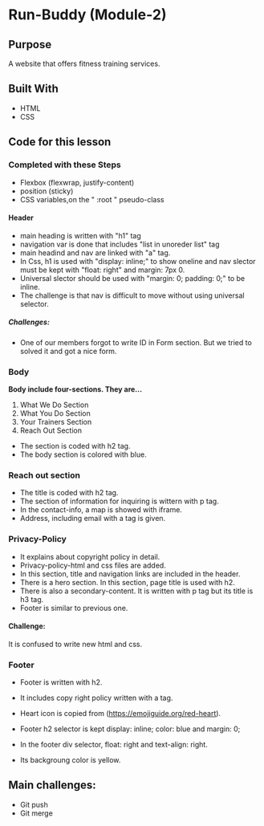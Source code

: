 # Run-Buddy (Module-2)

## Purpose
A website that offers fitness training services.

## Built With
* HTML
* CSS

## Code for this lesson
### Completed with these Steps
* Flexbox (flexwrap, justify-content)
* position (sticky)
* CSS variables,on the " :root " pseudo-class

#### Header
* main heading is written with "h1" tag
* navigation var is done that includes "list in unoreder list" tag
* main headind and nav are linked with "a" tag.
* In Css, h1 is used with "display: inline;" to show oneline and nav slector must be kept   with "float: right" and margin: 7px 0.
* Universal slector should be used with "margin: 0; padding: 0;" to be inline.
* The challenge is that nav is difficult to move without using universal selector.

##### Challenges:
* One of our members forgot to write ID in Form section. But we tried to solved it and got a nice form.


### Body
**Body include four-sections. They are...**
1. What We Do Section
2. What You Do Section
3. Your Trainers Section
4. Reach Out Section
* The section is coded with h2 tag.
* The body section is colored with blue.

### Reach out section
* The title is coded with h2 tag.
* The section of information for inquiring is wittern with p tag. 
* In the contact-info, a map is showed with iframe.
* Address, including email with a tag is given.

### Privacy-Policy
* It explains about copyright policy in detail.
* Privacy-policy-html and css files are added.
* In this section, title and navigation links are included in the header.
* There is a hero section. In this section, page title is used with h2.
* There is also a secondary-content. It is written with p tag but its title is h3 tag.
* Footer is similar to previous one.
  
#### Challenge:
It is confused to write new html and css.

### Footer
* Footer is written with h2.
* It includes copy right policy written with a tag.
* Heart icon is copied from (https://emojiguide.org/red-heart).

* Footer h2 selector is kept display: inline; color: blue and margin: 0;
* In the footer div selector, float: right and text-align: right.
* Its backgroung color is yellow.


## Main challenges: 
* Git push
* Git merge
